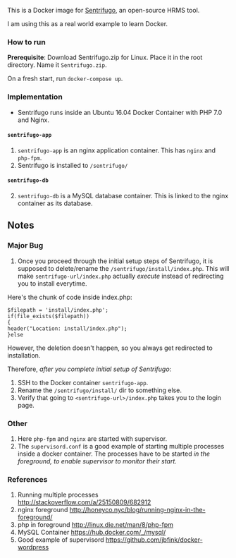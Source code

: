 This is a Docker image for [Sentrifugo](http://www.sentrifugo.com/), an
open-source HRMS tool.

I am using this as a real world example to learn Docker.

### How to run ###

**Prerequisite**: Download Sentrifugo.zip for Linux. Place it in the root directory.
Name it `Sentrifugo.zip`.

On a fresh start, run `docker-compose up`.

### Implementation ###

* Sentrifugo runs inside an Ubuntu 16.04 Docker Container with PHP 7.0 and Nginx.

#### `sentrifugo-app` ###


1. `sentrifugo-app` is an nginx application container.
   This has `nginx` and `php-fpm`.
1. Sentrifugo is installed to `/sentrifugo/`


#### `sentrifugo-db` ###

2. `sentrifugo-db` is a MySQL database container.
   This is linked to the nginx container as its database.

## Notes ##

### Major Bug

1. Once you proceed through the initial setup steps of Sentrifugo, it is supposed to delete/rename
the `/sentrifugo/install/index.php`. This will make `sentrifugo-url/index.php` actually *execute* instead of redirecting
you to install everytime.

Here's the chunk of code inside index.php:

```
$filepath = 'install/index.php';
if(file_exists($filepath))
{
header("Location: install/index.php");
}else
```

However, the deletion doesn't happen, so you always get redirected to installation.

Therefore, *after you complete initial setup of Sentrifugo*:
1. SSH to the Docker container `sentrifugo-app`.
1. Rename the `/sentrifugo/install/` dir to something else.
1. Verify that going to `<sentrifugo-url>/index.php` takes you to the login page.


### Other
1. Here `php-fpm` and `nginx` are started with supervisor.
1. The `supervisord.conf` is a good example of starting multiple processes
   inside a docker container. The processes have to be started *in the
   foreground, to enable supervisor to monitor their start.*

### References ###

1. Running multiple processes http://stackoverflow.com/a/25150809/682912
2. nginx foreground http://honeyco.nyc/blog/running-nginx-in-the-foreground/
2. php in foreground http://linux.die.net/man/8/php-fpm
3. MySQL Container https://hub.docker.com/_/mysql/
4. Good example of supervisord https://github.com/jbfink/docker-wordpress
